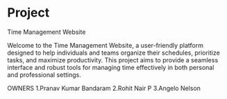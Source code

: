 # Project
Time Management Website

Welcome to the Time Management Website, a user-friendly platform designed to help individuals and teams organize their schedules, prioritize tasks, and maximize productivity. This project aims to provide a seamless interface and robust tools for managing time effectively in both personal and professional settings.

OWNERS
1.Pranav Kumar Bandaram
2.Rohit Nair P
3.Angelo Nelson
